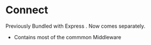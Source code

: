 # Connect
Previously Bundled with Express . Now comes separately.
* Contains most of the commmon Middleware
